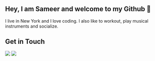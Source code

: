 ## Hey, I am Sameer and welcome to my Github 👋
I live in New York and I love coding. I also like to workout, play musical instruments and socialize.

<!--
**sthokar/sthokar** is a ✨ _special_ ✨ repository because its `README.md` (this file) appears on your GitHub profile.

Here are some ideas to get you started:

- 🔭 I’m currently working on ...
- 🌱 I’m currently learning ...
- 👯 I’m looking to collaborate on ...
- 🤔 I’m looking for help with ...
- 💬 Ask me about ...
- 📫 How to reach me: ...
- 😄 Pronouns: ...
- ⚡ Fun fact: ...
-->


## Get in Touch
<a href="mailto:thokarsameer@gmail.com"><img src="https://img.shields.io/badge/Gmail-D14836?style=for-the-badge&logo=gmail&logoColor=white"></a> <a href="https://www.linkedin.com/in/sameer-thokar-560401261/"><img src="https://img.shields.io/badge/LinkedIn-0077B5?style=for-the-badge&logo=linkedin&logoColor=white"></a>
<!-- <a href="https://www.sthokar.com"><img src="https://img.shields.io/badge/portfolio-0A0A0A?style=for-the-badge&logo=dev.to&logoColor=white"></a>  -->

